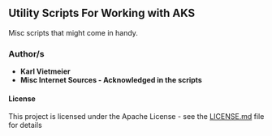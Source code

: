 ## Utility Scripts For Working with AKS

Misc scripts that might come in handy.

### Author/s

* **Karl Vietmeier**
* **Misc Internet Sources - Acknowledged in the scripts**

#### License

This project is licensed under the Apache License - see the [LICENSE.md](LICENSE.md) file for details
